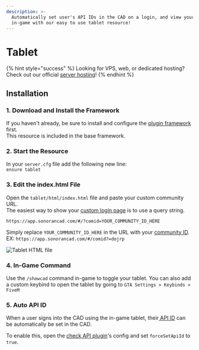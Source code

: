 ```yaml
---
description: >-
  Automatically set user's API IDs in the CAD on a login, and view your CAD
  in-game with our easy to use tablet resource!
---
```


# Tablet

{% hint style="success" %}
Looking for VPS, web, or dedicated hosting? Check out our official [server hosting](../../../sonoran-servers/server-hosting.md)!
{% endhint %}

## Installation

### 1. Download and Install the Framework

If you haven't already, be sure to install and configure the [plugin framework](../framework-installation.md) first.  
This resource is included in the base framework.

### 2. Start the Resource

In your `server.cfg` file add the following new line:  
`ensure tablet`

### 3. Edit the index.html File

Open the `tablet/html/index.html` file and paste your custom community URL.  
The easiest way to show your [custom login page](../../../tutorials/customization/custom-login-page.md) is to use a query string.  
  
`https://app.sonorancad.com/#/?comid=YOUR_COMMUNITY_ID_HERE`

Simply replace `YOUR_COMMUNITY_ID_HERE` in the URL with your [community ID](../../../tutorials/getting-started/finding-your-community-id-and-authentication-code.md).  
EX: `https://app.sonorancad.com/#/comid?=dojrp`

![Tablet HTML file](../../../.gitbook/assets/screen-shot-2020-07-22-at-10.23.09-pm.png)

### 4. In-Game Command

Use the `/showcad` command in-game to toggle your tablet. You can also add a custom keybind to open the tablet by going to `GTA Settings > Keybinds > FiveM`

### 5. Auto API ID

When a user signs into the CAD using the in-game tablet, their[ API ID](../../../sonoran-cad/api-integration/getting-started/setting-your-api-id.md) can be automatically be set in the CAD.

To enable this, open the [check API plugin](api-id-checker.md)'s config and set `forceSetApiId` to `true`.

